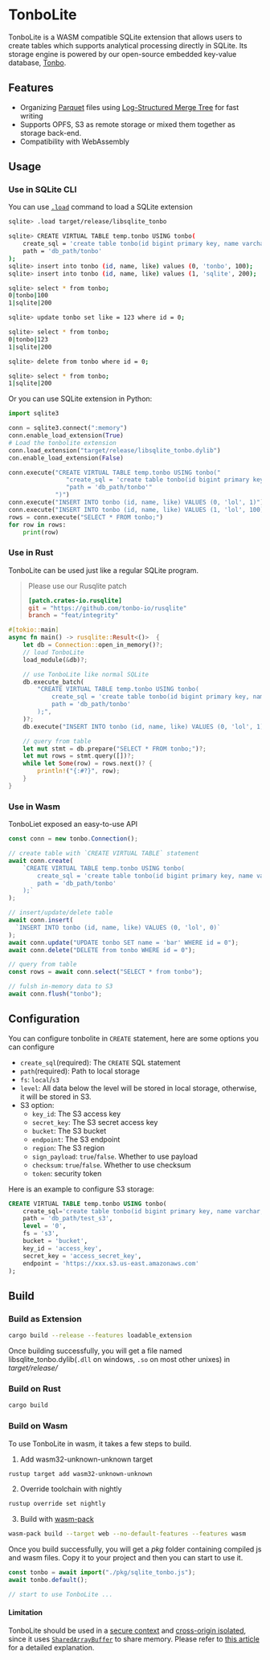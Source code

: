 
# TonboLite

TonboLite is a WASM compatible SQLite extension that allows users to create tables which supports analytical processing directly in SQLite. Its storage engine is powered by our open-source embedded key-value database, [Tonbo](https://github.com/tonbo-io/tonbo).

## Features
- Organizing [Parquet](https://parquet.apache.org/) files using [Log-Structured Merge Tree](https://en.wikipedia.org/wiki/Log-structured_merge-tree) for fast writing
- Supports OPFS, S3 as remote storage or mixed them together as storage back-end.
- Compatibility with WebAssembly

## Usage

### Use in SQLite CLI
You can use [`.load`](https://www.sqlite.org/cli.html#loading_extensions) command to load a SQLite extension
```bash
sqlite> .load target/release/libsqlite_tonbo

sqlite> CREATE VIRTUAL TABLE temp.tonbo USING tonbo(
    create_sql = 'create table tonbo(id bigint primary key, name varchar, like int)',
    path = 'db_path/tonbo'
);
sqlite> insert into tonbo (id, name, like) values (0, 'tonbo', 100);
sqlite> insert into tonbo (id, name, like) values (1, 'sqlite', 200);

sqlite> select * from tonbo;
0|tonbo|100
1|sqlite|200

sqlite> update tonbo set like = 123 where id = 0;

sqlite> select * from tonbo;
0|tonbo|123
1|sqlite|200

sqlite> delete from tonbo where id = 0;

sqlite> select * from tonbo;
1|sqlite|200
```

Or you can use SQLite extension in Python:
```python
import sqlite3

conn = sqlite3.connect(":memory")
conn.enable_load_extension(True)
# Load the tonbolite extension
conn.load_extension("target/release/libsqlite_tonbo.dylib")
con.enable_load_extension(False)

conn.execute("CREATE VIRTUAL TABLE temp.tonbo USING tonbo("
                "create_sql = 'create table tonbo(id bigint primary key, name varchar, like int)', "
                "path = 'db_path/tonbo'"
             ")")
conn.execute("INSERT INTO tonbo (id, name, like) VALUES (0, 'lol', 1)")
conn.execute("INSERT INTO tonbo (id, name, like) VALUES (1, 'lol', 100)")
rows = conn.execute("SELECT * FROM tonbo;")
for row in rows:
    print(row)
```

### Use in Rust
TonboLite can be used just like a regular SQLite program.
> Please use our Rusqlite patch
> ```toml
> [patch.crates-io.rusqlite]
> git = "https://github.com/tonbo-io/rusqlite"
> branch = "feat/integrity"
> ```
```rust
#[tokio::main]
async fn main() -> rusqlite::Result<()>  {
    let db = Connection::open_in_memory()?;
    // load TonboLite
    load_module(&db)?;

    // use TonboLite like normal SQLite
    db.execute_batch(
        "CREATE VIRTUAL TABLE temp.tonbo USING tonbo(
            create_sql = 'create table tonbo(id bigint primary key, name varchar, like int)'
            path = 'db_path/tonbo'
        );",
    )?;
    db.execute("INSERT INTO tonbo (id, name, like) VALUES (0, 'lol', 1)", [])?;

    // query from table
    let mut stmt = db.prepare("SELECT * FROM tonbo;")?;
    let mut rows = stmt.query([])?;
    while let Some(row) = rows.next()? {
        println!("{:#?}", row);
    }
}
```


### Use in Wasm

TonboLiet exposed an easy-to-use API

```js
const conn = new tonbo.Connection();

// create table with `CREATE VIRTUAL TABLE` statement
await conn.create(
    `CREATE VIRTUAL TABLE temp.tonbo USING tonbo(
        create_sql = 'create table tonbo(id bigint primary key, name varchar, like int)',
        path = 'db_path/tonbo'
    );`
);

// insert/update/delete table
await conn.insert(
  `INSERT INTO tonbo (id, name, like) VALUES (0, 'lol', 0)`
);
await conn.update("UPDATE tonbo SET name = 'bar' WHERE id = 0");
await conn.delete("DELETE from tonbo WHERE id = 0");

// query from table
const rows = await conn.select("SELECT * from tonbo");

// fulsh in-memory data to S3
await conn.flush("tonbo");
```

## Configuration
You can configure tonbolite in `CREATE` statement, here are some options you can configure
- `create_sql`(required): The `CREATE` SQL statement
- `path`(required): Path to local storage
- `fs`: `local`/`s3`
- `level`: All data below the level will be stored in local storage, otherwise, it will be stored in S3.
- S3 option:
  - `key_id`: The S3 access key
  - `secret_key`: The S3 secret access key
  - `bucket`: The S3 bucket
  - `endpoint`: The S3 endpoint
  - `region`: The S3 region
  - `sign_payload`: `true`/`false`. Whether to use payload
  - `checksum`: `true`/`false`. Whether to use checksum
  - `token`: security token

Here is an example to configure S3 storage:
```sql
CREATE VIRTUAL TABLE temp.tonbo USING tonbo(
    create_sql='create table tonbo(id bigint primary key, name varchar, like int)',
    path = 'db_path/test_s3',
    level = '0',
    fs = 's3',
    bucket = 'bucket',
    key_id = 'access_key',
    secret_key = 'access_secret_key',
    endpoint = 'https://xxx.s3.us-east.amazonaws.com'
);
```

## Build

### Build as Extension
```sh
cargo build --release --features loadable_extension
```
Once building successfully, you will get a file named libsqlite_tonbo.dylib(`.dll` on windows, `.so` on most other unixes) in *target/release/*
### Build on Rust

```sh
cargo build
```

### Build on Wasm

To use TonboLite in wasm, it takes a few steps to build.
1. Add wasm32-unknown-unknown target
```sh
rustup target add wasm32-unknown-unknown
```
2. Override toolchain with nightly
```sh
rustup override set nightly
```
3. Build with [wasm-pack](https://github.com/rustwasm/wasm-pack)
```sh
wasm-pack build --target web --no-default-features --features wasm
```

Once you build successfully, you will get a *pkg* folder containing compiled js and wasm files. Copy it to your project and then you can start to use it.
```js
const tonbo = await import("./pkg/sqlite_tonbo.js");
await tonbo.default();

// start to use TonboLite ...
```

#### Limitation
TonboLite should be used in a [secure context](https://developer.mozilla.org/en-US/docs/Web/Security/Secure_Contexts) and [cross-origin isolated](https://developer.mozilla.org/en-US/docs/Web/API/Window/crossOriginIsolated), since it uses [`SharedArrayBuffer`](https://developer.mozilla.org/en-US/docs/Web/JavaScript/Reference/Global_Objects/SharedArrayBuffer) to share memory. Please refer to [this article](https://web.dev/articles/coop-coep) for a detailed explanation.
